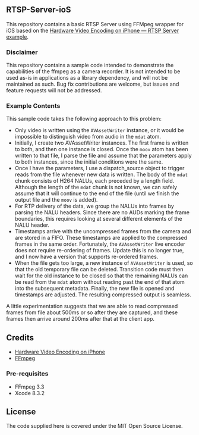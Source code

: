 ## RTSP-Server-ioS

This repository contains a basic RTSP Server using FFMpeg wrapper for iOS based on the [Hardware Video Encoding on iPhone — RTSP Server example][1].

### Disclaimer
This repository contains a sample code intended to demonstrate the capabilities of the ffmpeg as a camera recorder. It is not intended to be used as-is in applications as a library dependency, and will not be maintained as such. Bug fix contributions are welcome, but issues and feature requests will not be addressed.

### Example Contents
This sample code takes the following approach to this problem:

- Only video is written using the `AVAssetWriter` instance, or it would be impossible to distinguish video from audio in the `mdat` atom.
- Initially, I create two AVAssetWriter instances. The first frame is written to both, and then one instance is closed. Once the `moov` atom has been written to that file, I parse the file and assume that the parameters apply to both instances, since the initial conditions were the same.
- Once I have the parameters, I use a dispatch_source object to trigger reads from the file whenever new data is written. The body of the `mdat` chunk consists of H264 NALUs, each preceded by a length field. Although the length of the `mdat` chunk is not known, we can safely assume that it will continue to the end of the file (until we finish the output file and the `moov` is added).
- For RTP delivery of the data, we group the NALUs into frames by parsing the NALU headers. Since there are no AUDs marking the frame boundaries, this requires looking at several different elements of the NALU header.
- Timestamps arrive with the uncompressed frames from the camera and are stored in a FIFO. These timestamps are applied to the compressed frames in the same order. Fortunately, the `AVAssetWriter` live encoder does not require re-ordering of frames. Update this is no longer true, and I now have a version that supports re-ordered frames.
- When the file gets too large, a new instance of `AVAssetWriter` is used, so that the old temporary file can be deleted. Transition code must then wait for the old instance to be closed so that the remaining NALUs can be read from the `mdat` atom without reading past the end of that atom into the subsequent metadata. Finally, the new file is opened and timestamps are adjusted. The resulting compressed output is seamless.

A little experimentation suggests that we are able to read compressed frames from file about 500ms or so after they are captured, and these frames then arrive around 200ms after that at the client app.

## Credits
* [Hardware Video Encoding on iPhone][1]
* [FFmpeg][2]

### Pre-requisites
    
- FFmpeg 3.3
- Xcode 8.3.2

## License

The code supplied here is covered under the MIT Open Source License.

[1]: http://www.gdcl.co.uk/2013/02/20/iOS-Video-Encoding.html
[2]: https://www.ffmpeg.org/
